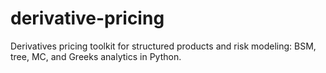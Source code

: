 # derivative-pricing
Derivatives pricing toolkit for structured products and risk modeling: BSM, tree, MC, and Greeks analytics in Python.
